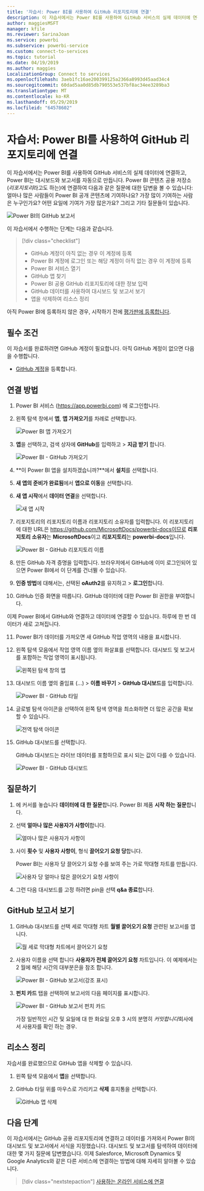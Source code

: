 ```yaml
---
title: '자습서: Power BI를 사용하여 GitHub 리포지토리에 연결'
description: 이 자습서에서는 Power BI를 사용하여 GitHub 서비스의 실제 데이터에 연결하고, Power BI에서 대시보드와 보고서를 자동으로 만듭니다.
author: maggiesMSFT
manager: kfile
ms.reviewer: SarinaJoan
ms.service: powerbi
ms.subservice: powerbi-service
ms.custom: connect-to-services
ms.topic: tutorial
ms.date: 04/19/2019
ms.author: maggies
LocalizationGroup: Connect to services
ms.openlocfilehash: 3aeb1fc16ae200399125a2366a8993d45aad34c4
ms.sourcegitcommit: 60dad5aa0d85db790553e537bf8ac34ee3289ba3
ms.translationtype: MT
ms.contentlocale: ko-KR
ms.lasthandoff: 05/29/2019
ms.locfileid: "64578602"
---
```

# <a name="tutorial-connect-to-a-github-repo-with-power-bi"></a>자습서: Power BI를 사용하여 GitHub 리포지토리에 연결
이 자습서에서는 Power BI를 사용하여 GitHub 서비스의 실제 데이터에 연결하고, Power BI는 대시보드와 보고서를 자동으로 만듭니다. Power BI 콘텐츠 공용 저장소(*리포지토리*라고도 하는)에 연결하여 다음과 같은 질문에 대한 답변을 볼 수 있습니다: 얼마나 많은 사람들이 Power BI 공개 콘텐츠에 기여하나요? 가장 많이 기여하는 사람은 누구인가요? 어떤 요일에 기여가 가장 많은가요? 그리고 기타 질문들이 있습니다. 

![Power BI의 GitHub 보고서](media/service-tutorial-connect-to-github/power-bi-github-app-tutorial-punch-card.png)

이 자습서에서 수행하는 단계는 다음과 같습니다.

> [!div class="checklist"]
> * GitHub 계정이 아직 없는 경우 이 계정에 등록 
> * Power BI 계정에 로그인 또는 해당 계정이 아직 없는 경우 이 계정에 등록
> * Power BI 서비스 열기
> * GitHub 앱 찾기
> * Power BI 공용 GitHub 리포지토리에 대한 정보 입력
> * GitHub 데이터를 사용하여 대시보드 및 보고서 보기
> * 앱을 삭제하여 리소스 정리

아직 Power BI에 등록하지 않은 경우, 시작하기 전에 [평가판에 등록합니다](https://app.powerbi.com/signupredirect?pbi_source=web).

## <a name="prerequisites"></a>필수 조건

이 자습서를 완료하려면 GitHub 계정이 필요합니다. 아직 GitHub 계정이 없으면 다음을 수행합니다. 

- [GitHub 계정](https://docs.microsoft.com/contribute/get-started-setup-github)을 등록합니다.


## <a name="how-to-connect"></a>연결 방법
1. Power BI 서비스 (https://app.powerbi.com) 에 로그인합니다. 
2. 왼쪽 탐색 창에서 **앱**, **앱 가져오기**를 차례로 선택합니다.
   
   ![Power BI 앱 가져오기](media/service-tutorial-connect-to-github/power-bi-github-app-tutorial.png) 

3. **앱**을 선택하고, 검색 상자에 **GitHub**를 입력하고 > **지금 받기** 합니다.
   
   ![Power BI - GitHub 가져오기](media/service-tutorial-connect-to-github/power-bi-github-app-tutorial-app-source.png) 

4. **이 Power BI 앱을 설치하겠습니까?**에서 **설치**를 선택합니다.
5. **새 앱의 준비가 완료됨**에서 **앱으로 이동**을 선택합니다.
6. **새 앱 시작**에서 **데이터 연결**을 선택합니다.

    ![새 앱 시작](media/service-tutorial-connect-to-github/power-bi-github-app-tutorial-connect-data.png)

7. 리포지토리의 리포지토리 이름과 리포지토리 소유자를 입력합니다. 이 리포지토리에 대한 URL은 https://github.com/MicrosoftDocs/powerbi-docs이므로 **리포지토리 소유자**는 **MicrosoftDocs**이고 **리포지토리**는 **powerbi-docs**입니다. 
   
    ![Power BI - GitHub 리포지토리 이름](media/service-tutorial-connect-to-github/power-bi-github-app-tutorial-connect.png)

8. 만든 GitHub 자격 증명을 입력합니다. 브라우저에서 GitHub에 이미 로그인되어 있으면 Power BI에서 이 단계를 건너뛸 수 있습니다. 

9. **인증 방법**에 대해서는, 선택된 **oAuth2**를 유지하고 \> **로그인**합니다.

10. GitHub 인증 화면을 따릅니다. GitHub 데이터에 대한 Power BI 권한을 부여합니다.
   
   이제 Power BI에서 GitHub와 연결하고 데이터에 연결할 수 있습니다. 하루에 한 번 데이터가 새로 고쳐집니다.

11. Power BI가 데이터를 가져오면 새 GitHub 작업 영역의 내용을 표시합니다. 
12. 왼쪽 탐색 모음에서 작업 영역 이름 옆의 화살표를 선택합니다. 대시보드 및 보고서를 포함하는 작업 영역이 표시됩니다.

    ![왼쪽된 탐색 창의 앱](media/service-tutorial-connect-to-github/power-bi-github-app-tutorial-left-nav-expanded.png)

13. 대시보드 이름 옆의 줄임표 (...) > **이름 바꾸기** > **GitHub 대시보드**를 입력합니다.
 
    ![Power BI - GitHub 타일](media/service-tutorial-connect-to-github/power-bi-github-app-tutorial-left-nav.png) 

14. 글로벌 탐색 아이콘을 선택하여 왼쪽 탐색 영역을 최소화하면 더 많은 공간을 확보할 수 있습니다.

    ![전역 탐색 아이콘](media/service-tutorial-connect-to-github/power-bi-global-navigation-icon.png)

15. GitHub 대시보드를 선택합니다.
    
    GitHub 대시보드는 라이브 데이터를 포함하므로 표시 되는 값이 다를 수 있습니다.

    ![Power BI - GitHub 대시보드](media/service-tutorial-connect-to-github/power-bi-github-app-tutorial-new-dashboard.png)

    

## <a name="ask-a-question"></a>질문하기

1. 에 커서를 놓습니다 **데이터에 대 한 질문**합니다. Power BI 제품 **시작 하는 질문**합니다. 

1. 선택 **얼마나 많은 사용자가 사항이**합니다.
 
    ![얼마나 많은 사용자가 사항이](media/service-tutorial-connect-to-github/power-bi-github-app-tutorial-qna-how-many-users.png)

13. 사이 **횟수** 및 **사용자 사항이**, 형식 **끌어오기 요청 당**합니다. 

     Power BI는 사용자 당 끌어오기 요청 수를 보여 주는 가로 막대형 차트를 만듭니다.

    ![사용자 당 얼마나 많은 끌어오기 요청 사항이](media/service-tutorial-connect-to-github/power-bi-github-app-tutorial-qna-how-many-prs.png)


13. 그런 다음 대시보드를 고정 하려면 pin을 선택 **q&a 종료**합니다.

## <a name="view-the-github-report"></a>GitHub 보고서 보기 

1. GitHub 대시보드를 선택 세로 막대형 차트 **월별 끌어오기 요청** 관련된 보고서를 엽니다.

    ![월 세로 막대형 차트에서 끌어오기 요청](media/service-tutorial-connect-to-github/power-bi-github-app-tutorial-column-chart.png)

2. 사용자 이름을 선택 합니다 **사용자가 전체 끌어오기 요청** 차트입니다. 이 예제에서는 2 월에 해당 시간의 대부분은을 참조 합니다.

    ![Power BI - GitHub 보고서(강조 표시)](media/service-tutorial-connect-to-github/power-bi-github-app-tutorial-cross-filter-total-prs.png)

3. **펀치 카드** 탭을 선택하여 보고서의 다음 페이지를 표시합니다. 
 
    ![Power BI - GitHub 보고서 펀치 카드](media/service-tutorial-connect-to-github/power-bi-github-app-tutorial-tues-3pm.png)

    가장 일반적인 시간 및 요일에 대 한 화요일 오후 3 시의 분명히 *커밋합니다*회사에서 사용자를 확인 하는 경우.

## <a name="clean-up-resources"></a>리소스 정리

자습서를 완료했으므로 GitHub 앱을 삭제할 수 있습니다. 

1. 왼쪽 탐색 모음에서 **앱**을 선택합니다.
2. GitHub 타일 위를 마우스로 가리키고 **삭제** 휴지통을 선택합니다.

    ![GitHub 앱 삭제](media/service-tutorial-connect-to-github/power-bi-github-app-tutorial-delete.png)

## <a name="next-steps"></a>다음 단계

이 자습서에서는 GitHub 공용 리포지토리에 연결하고 데이터를 가져와서 Power BI의 대시보드 및 보고서에서 서식을 지정했습니다. 대시보드 및 보고서를 탐색하여 데이터에 대한 몇 가지 질문에 답변했습니다. 이제 Salesforce, Microsoft Dynamics 및 Google Analytics와 같은 다른 서비스에 연결하는 방법에 대해 자세히 알아볼 수 있습니다. 
 
> [!div class="nextstepaction"]
> [사용하는 온라인 서비스에 연결](service-connect-to-services.md)


